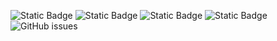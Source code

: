 ![Static Badge](https://img.shields.io/badge/blacklists-60-000000) ![Static Badge](https://img.shields.io/badge/blacklisted-2791321-cc0000) ![Static Badge](https://img.shields.io/badge/whitelisted-2242-00CC00) ![Static Badge](https://img.shields.io/badge/streaming_blacklist-28106-000000) ![GitHub issues](https://img.shields.io/github/issues/fabriziosalmi/blacklists)
